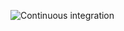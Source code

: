 ![Continuous integration](https://github.com/ivanschuetz/backend/actions/workflows/actions.yml/badge.svg)
